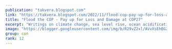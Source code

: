 ```yaml
---
publication: "takvera.blogspot.com"
link: "https://takvera.blogspot.com/2022/11/flood-cop-pay-up-for-loss-and-damage-at.html"
title: "Flood the COP - Pay up for Loss and Damage at COP27"
excerpt: "Writings on climate change, sea level rise, ocean acidification, biodiversity loss, climate adaptation & protests from a Melbourne Citizen Journalist."
image: "https://blogger.googleusercontent.com/img/b/R29vZ2xl/AVvXsEhBG2aUg4cqYqCwq9rzrawxguT8l-jLiYr-fzRp6n0EgE7cdQ05qOE-3q3YAyRzZkLLtXxlpaAHP1MRjWozD32Oo7jgkxpKpBaH9HQ-3Ty-iInsA2MJ6csxxdPVGzs5f84fjXVlsvEIJLNKRXlKtNQ3zTo5shrsDyuR3u1bqoaS22X6-Kht4Y9azlw8/w1200-h630-p-k-no-nu/0C1A0482.jpg"
group: con
rank: 12
---
```

